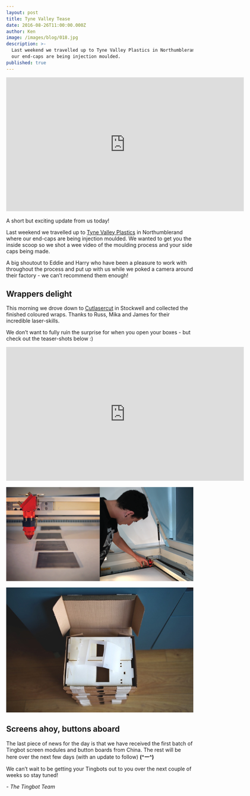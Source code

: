 ```yaml
---
layout: post
title: Tyne Valley Tease
date: 2016-08-26T11:00:00.000Z
author: Ken
image: /images/blog/018.jpg
description: >-
  Last weekend we travelled up to Tyne Valley Plastics in Northumblerand where
  our end-caps are being injection moulded.
published: true
---
```


<iframe src="https://player.vimeo.com/video/180286644" width="640" height="360" frameborder="0" webkitallowfullscreen mozallowfullscreen allowfullscreen></iframe>


A short but exciting update from us today!

Last weekend we travelled up to [Tyne Valley Plastics](//www.tynevalleyplastics.co.uk/) in Northumblerand where our end-caps are being injection moulded. We wanted to get you the inside scoop so we shot a wee video of the moulding process and your side caps being made.

A big shoutout to Eddie and Harry who have been a pleasure to work with throughout the process and put up with us while we poked a camera around their factory - we can’t recommend them enough!


## Wrappers delight

This morning we drove down to [Cutlasercut](//www.cutlasercut.com/) in Stockwell and collected the finished coloured wraps. Thanks to Russ, Mika and James for their incredible laser-skills.

We don’t want to fully ruin the surprise for when you open your boxes - but check out the teaser-shots below :)

<iframe width="640" height="360" src="https://www.youtube.com/embed/XZjaN8rtuXE" frameborder="0" allowfullscreen></iframe>

![](/images/blog/018-3.png)

![](/images/blog/018-4.jpg)


## Screens ahoy, buttons aboard

The last piece of news for the day is that we have received the first batch of Tingbot screen modules and button boards from China. The rest will be here over the next few days (with an update to follow) **(\^ー\^)**

We can’t wait to be getting your Tingbots out to you over the next couple of weeks so stay tuned!

*- The Tingbot Team*
